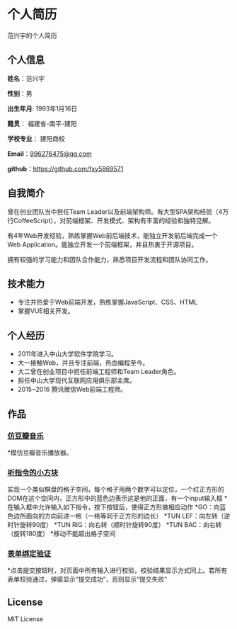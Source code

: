 个人简历
======================
范兴宇的个人简历

## 个人信息

**姓名**：范兴宇

**性别**：男  

**出生年月**: 1993年1月16日

**籍贯**： 福建省-南平-建阳

**学校专业**： 建阳商校

**Email**：996276475@qq.com

**github**：https://github.com/fxy5869571


## 自我简介

曾在创业团队当中担任Team Leader以及前端架构师。有大型SPA架构经验（4万行CoffeeScript），对前端框架、开发模式、架构有丰富的经验和独特见解。

有4年Web开发经验，熟练掌握Web前后端技术，能独立开发前后端完成一个Web Application。能独立开发一个前端框架，并且热衷于开源项目。

拥有较强的学习能力和团队合作能力，熟悉项目开发流程和团队协同工作。

## 技术能力

* 专注并热爱于Web前端开发，熟练掌握JavaScript、CSS、HTML
* 掌握VUE相关开发。

## 个人经历
* 2011年进入中山大学软件学院学习。
* 大一接触Web，并且专注前端，热血编程至今。
* 大二曾在创业项目中担任前端工程师和Team Leader角色。
* 担任中山大学现代互联网应用俱乐部主席。
* 2015~2016 腾讯微信Web前端工程师。

## 作品
### [仿豆瓣音乐](https://fxy5869571.github.io/tasks/taskJs/audioPlayer/audioPlayer.html)
*模仿豆瓣音乐播放器。

### [听指令的小方块](https://fxy5869571.github.io/tasks/task3.1/task5/task5.html)
实现一个类似棋盘的格子空间，每个格子用两个数字可以定位，一个红正方形的DOM在这个空间内，正方形中的蓝色边表示这是他的正面，有一个input输入框
*在输入框中允许输入如下指令，按下按钮后，使得正方形做相应动作
*GO：向蓝色边所面向的方向前进一格（一格等同于正方形的边长）
*TUN LEF：向左转（逆时针旋转90度）
*TUN RIG：向右转（顺时针旋转90度）
*TUN BAC：向右转（旋转180度）
*移动不能超出格子空间

### [表单绑定验证](https://fxy5869571.github.io/tasks/task3.1/task2/task2.1.html)
*点击提交按钮时，对页面中所有输入进行校验，校验结果显示方式同上。若所有表单校验通过，弹窗显示“提交成功”，否则显示“提交失败”



## License
MIT License
